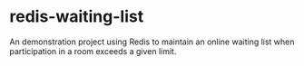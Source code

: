 redis-waiting-list
==================

An demonstration project using Redis to maintain an online waiting list when participation in a room exceeds a given limit.

